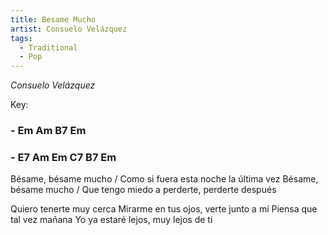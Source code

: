 ```yaml
---
title: Besame Mucho
artist: Consuelo Velázquez
tags: 
  - Traditional
  - Pop
---
```


*Consuelo Velázquez*

Key: 
### - Em Am B7 Em
### - E7 Am Em C7 B7 Em

<p class="lyrics">
Bésame, bésame mucho / Como si fuera esta noche la última vez
Bésame, bésame mucho / Que tengo miedo a perderte, perderte después  

Quiero tenerte muy cerca Mirarme en tus ojos, verte junto a mí
Piensa que tal vez mañana Yo ya estaré lejos, muy lejos de ti

</p>